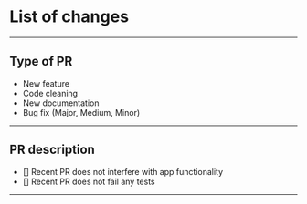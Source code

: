 # List of changes




------------------------------------------------------

## Type of PR

* New feature
* Code cleaning
* New documentation
* Bug fix (Major, Medium, Minor)

------------------------------------------------------

## PR description

- [] Recent PR does not interfere with app functionality
- [] Recent PR does not fail any tests

------------------------------------------------------

<!--
Fix/Pull request for Litereport/##/title_of_change

'##' = Number of recent Pull Request, if applicable
-->
